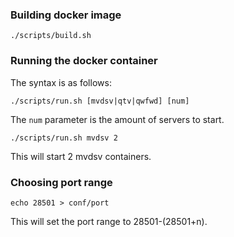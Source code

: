 ### Building docker image

```
./scripts/build.sh
```

### Running the docker container

The syntax is as follows:

```
./scripts/run.sh [mvdsv|qtv|qwfwd] [num]
```

The `num` parameter is the amount of servers to start.

```
./scripts/run.sh mvdsv 2
```

This will start 2 mvdsv containers.

### Choosing port range

```
echo 28501 > conf/port
```

This will set the port range to 28501-(28501+n).
